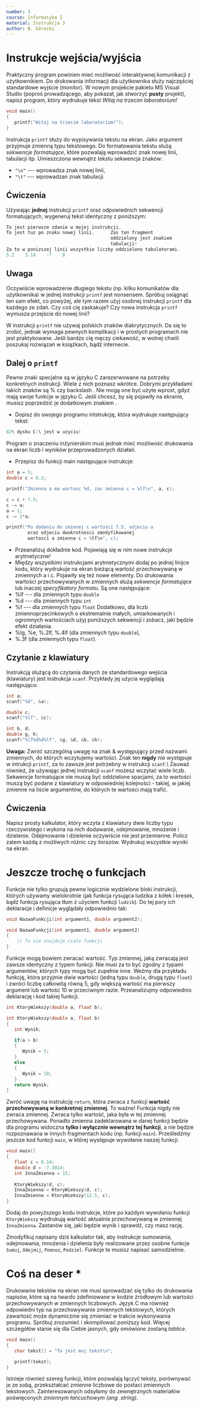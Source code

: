 ```yaml
---
number: 3
course: Informatyka I
material: Instrukcja 3
author: B. Górecki
---
```



# Instrukcje wejścia/wyjścia

Praktyczny program powinien mieć możliwość interaktywnej komunikacji z użytkownikiem. Do drukowania informacji dla użytkownika służy najczęściej standardowe wyjście (monitor). W nowym projekcie pakietu MS Visual Studio (poproś prowadzącego, aby pokazał, jak stworzyć **pusty** projekt), napisz program, który wydrukuje tekst *Witaj na trzecim laboratorium!*
```c++
void main()
{
   printf("Witaj na trzecim laboratorium!");
}
```
Instrukcja `printf` służy do wypisywania tekstu na ekran. Jako argument przyjmuje zmienną typu tekstowego. Do formatowania tekstu służą *sekwencje formatujące*, które pozwalają wprowadzić znak nowej linii, tabulacji itp. Umieszczona wewnątrz tekstu sekwencja znaków:

- `"\n"` --- wprowadza znak nowej linii,
- `"\t"` --- wprowadzan znak tabulacji.


## Ćwiczenia
Używając **jednej** instrukcji `printf` oraz odpowiednich sekwencji formatujących, wygeneruj tekst identyczny z poniższym:
```c++
To jest pierwsze zdanie w mojej instrukcji.
To jest tuz po znaku nowej linii.      Zas ten fragment
                                       oddzielony jest znakiem
                                       tabulacji!
Za to w ponizszej linii wszystkie liczby oddzielono tabulatorami.
5.2    3.14    -7    8
```

## Uwaga
Oczywiście wprowadzenie długiego tekstu (np. kilku komunikatów dla użytkownika) w jednej instrukcji `printf` jest nonsensem. Spróbuj osiągnąć ten sam efekt, co powyżej, ale tym razem użyj osobnej instrukcji `printf` dla każdego ze zdań. Czy coś cię zaskakuje? Czy nowa instrukcja `printf` wymusza przejście do nowej linii?

W instrukcji `printf` nie używaj polskich znaków diakrytycznych. Da się to zrobić, jednak wymaga pewnych komplikacji i w prostych programach nie jest praktykowane. Jeśli bardzo cię męczy ciekawość, w wolnej chwili poszukaj rozwiązań w książkach, bądź internecie.


## Dalej o `printf`
Pewne znaki specjalne są w języku C zarezerwowane na potrzeby konkretnych instrukcji. Wiele z nich poznasz wkrótce. Dobrymi przykładami takich znaków są % czy backslash \. Nie mogą one być użyte wprost, gdyż mają swoje funkcje w języku C. Jeśli chcesz, by się pojawiły na ekranie, musisz poprzedzić je dodatkowym znakiem \.
- Dopisz do swojego programu intstrukcję, która wydrukuje następujący tekst:
```c++
82% dysku C:\ jest w uzyciu!
```
Program o znaczeniu inżynierskim musi jednak mieć możliwość drukowania na ekran liczb i wyników przeprowadzonych działań.
- Przepisz do funkcji main następujące instrukcje:
```c++
int a = 5;
double c = 8.2;

printf("Zmienna a ma wartosc %d, zas zmienna c = %lf\n", a, c);

c = c + 7.5;
c -= a;
a = 1;
c -= 2*a;

printf("Po dodaniu do zmienej c wartosci 7.5, odjeciu a
        oraz odjeciu dwukrotnosci zmodyfikowanej
        wartosci a zmienna c = %lf\n", c);
```
- Przeanalizuj dokładnie kod. Pojawiają się w nim nowe instrukcje arytmetyczne!
- Między wszystkimi instrukcjami arytmetycznymi dodaj po jednej linijce kodu, który wydrukuje na ekran bieżącą wartość przechowywaną w zmiennych a i c.
Pojawiły się też nowe elementy. Do drukowania wartości przechowywanych w zmiennych służą *sekwencje formatujące* lub inaczej *specyfikatory formatu*. Są one następujące:
- %lf --- dla zmiennych typu `double`
- %d --- dla zmiennych typu `int`
- %f --- dla zmiennych typu `float`
Dodatkowo, dla liczb zmiennoprzecinkowych o ekstremalnie małych, umiarkowanych i ogromnych wartościach użyj poniższych sekwencji i zobacz, jaki będzie efekt działania.
- %lg, %e, %.2lf, %.4lf (dla zmiennych typu `double`),
- %.3f (dla zmiennych typu `float`).

## Czytanie z klawiatury
Instrukcją służącą do czytania danych ze standardowego wejścia (klawiatury) jest instrukcja `scanf`. Przykłady jej użycia wyglądają następująco:
```c++
int a;
scanf("%d", &a);

double c;
scanf("%lf", &c);

int b, d;
double g, h;
scanf("%lf%d%d%lf", &g, &d, &b, &h);
```
**Uwaga:** Zwróć szczególną uwagę na znak & występujący przed nazwami zmiennych, do których wczytujemy wartości. Znak ten **nigdy** nie występuje w intrukcji `printf`, za to zawsze jest potrzebny w instrukcji `scanf`.\\
Zauważ również, że używając jednej instrukcji `scanf` możesz wczytać wiele liczb. Sekwencje formatujące nie muszą być oddzielone spacjami, za to wartości muszą być podane z klawiatury w odpowiedniej kolejności - takiej, w jakiej zmienne na liście argumentów, do których te wartości mają trafić.

## Ćwiczenia
Napisz prosty kalkulator, który wczyta z klawiatury dwie liczby typu rzeczywistego i wykona na nich dodawanie, odejmowanie, mnożenie i dzielenie. Odejmowanie i dzielenie oczywiście nie jest przemienne. Policz zatem każdą z możliwych różnic czy ilorazów. Wydrukuj wszystkie wyniki na ekran.

# Jeszcze trochę o funkcjach
Funkcje nie tylko grupują pewne logicznie wydzielone bloki instrukcji, których używamy wielokrotnie (jak funkcja rysująca ludzika z kółek i kresek, bądź funkcja rysująca tłum z użyciem funkcji `ludzik`). Do tej pory ich deklaracje i definicje wyglądały odpowiednio tak:
```c++
void NazwaFunkcji(int argument1, double argument2);

void NazwaFunkcji(int argument1, double argument2)
{
    // Tu sie znajduje cialo funkcji
}
```

Funkcje mogą bowiem zwracać wartość. Typ zmiennej, jaką zwracają jest zawsze identyczny z typem funkcji. Nie musi za to być zgodny z typami argumentów, których typy mogą być zupełnie inne. Weźmy dla przykładu funkcję, która przyjmie dwie wartości (jedną typu `double`, drugą typu `float`) i zwróci liczbę całkowitą równą 5, gdy większą wartość ma pierwszy argument lub wartość 10 w przeciwnym razie. Przeanalizujmy odpowiednio deklarację i kod takiej funkcji.
```c++
int KtoryWiekszy(double a, float b);

int KtoryWiekszy(double a, float b)
{
   int Wynik;

   if(a > b)
   {
      Wynik = 5;
   }
   else
   {
      Wynik = 10;
   }
   return Wynik;
}
```
Zwróć uwagę na instrukcję `return`, która zwraca z funkcji **wartość przechowywaną w konkretnej zmiennej**. To ważne! Funkcja nigdy nie zwraca zmiennej. Zwraca tylko wartość, jaka była w tej zmiennej przechowywana. Ponadto zmienna zadeklarowana w danej funkcji będzie dla programu widoczna **tylko i wyłącznie wewnątrz tej funkcji**, a nie będzie rozpoznawana w innych fragmentach kodu (np. funkcji `main`). Prześledźmy jeszcze kod funkcji `main`, w której występuje wywołanie naszej funkcji.
```c++
void main()
{
   float c = 8.14;
   double d = -7.3814;
   int InnaZmienna = 15;
   
   KtoryWiekszy(d, c);
   InnaZmienna = KtoryWiekszy(d, c);
   InnaZmienna = KtoryWiekszy(12.5, c);
}
```
Dodaj do powyższego kodu instrukcje, które po każdym wywołaniu funkcji `KtoryWiekszy` wydrukują wartość aktualnie przechowywaną w zmiennej `InnaZmienna`. Zastanów się, jaki będzie wynik i sprawdź, czy masz rację.

Zmodyfikuj napisany dziś kalkulator tak, aby instrukcje sumowania, odejmowania, mnożenia i dzielenia były realizowane przez osobne funkcje `Sumuj`, `Odejmij`, `Pomnoz`, `Podziel`. Funkcje te musisz napisać samodzielnie.


# Coś na deser \*
Drukowanie tekstów na ekran nie musi sprowadzać się tylko do drukowania napisów, które są na twardo zdefiniowane w kodzie źródłowym lub wartości przechowywanych w zmiennych liczbowych. Język C ma również odpowiedni typ na przechowywanie zmiennych tekstowych, których zawartość może dynamicznie się zmieniać w trakcie wykonywania programu. Spróbuj zrozumieć i skompilować poniższy kod. Więcej szczegółów stanie się dla Ciebie jasnych, gdy omówione zostaną *tablice*.
```c++
void main()
{
   char tekst[] = "To jest moj tekst\n";

   printf(tekst);
}
```
Istnieje również szereg funkcji, które pozwalają łączyć teksty, porównywać je ze sobą, przekształcać zmienne liczbowe do postaci zmiennych tekstowych. Zainteresowanych odsyłamy do zewnętrznych materiałów poświęconych *zmiennym łańcuchowym (ang. string)*.

